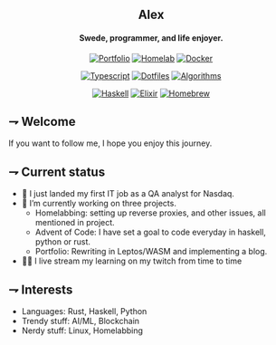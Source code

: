 <div align="center">

## Alex
#### Swede, programmer, and life enjoyer.

[![Portfolio](https://img.shields.io/badge/Portfolio_(offline)-654ff0.svg?style=for-the-badge&logoColor=white&logo=webassembly)][Portfolio]
[![Homelab](https://img.shields.io/badge/homelab-41BDF5.svg?style=for-the-badge&logoColor=white&logo=homeassistant)][Homelab]
[![Docker](https://img.shields.io/badge/Steam--Headless-2496ED.svg?style=for-the-badge&logoColor=white&logo=docker)][Docker] 
 
[![Typescript](https://img.shields.io/badge/II1302-3178C6.svg?style=for-the-badge&logoColor=white&logo=typescript)][Typescript]
[![Dotfiles](https://img.shields.io/badge/dotfiles-181717.svg?style=for-the-badge&logoColor=white&logo=git)][Dotfiles]
[![Algorithms](https://img.shields.io/badge/Algorithms-FFA116.svg?style=for-the-badge&logoColor=white&logo=Leetcode)][Algorithms]

[![Haskell](https://img.shields.io/badge/haskell-5D4F85.svg?style=for-the-badge&logoColor=white&logo=haskell)][Haskell] 
[![Elixir](https://img.shields.io/badge/ID1019-4B275F.svg?style=for-the-badge&logoColor=white&logo=elixir)][Elixir] 
[![Homebrew](https://img.shields.io/badge/Personal_tap-white.svg?style=for-the-badge&logoColor=FBB040&logo=homebrew)][Homebrew]

[Portfolio]: https://github.com/21st-centuryman/21st-centuryman/tree/main/website
[Homelab]: https://github.com/21st-centuryman/Homelab
[Docker]: https://github.com/21st-centuryman/docker-steam-headless

[Typescript]: https://github.com/21st-centuryman/II1302
[Dotfiles]: https://github.com/21st-centuryman/dotfiles
[Algorithms]: https://github.com/21st-centuryman/advent_of_code

[Haskell]: https://github.com/21st-centuryman/advent_of_code/tree/main/haskell
[Elixir]: https://github.com/21st-centuryman/ID1019 
[Homebrew]: https://github.com/21st-centuryman/homebrew-21st

</div>

## ⇁  Welcome
If you want to follow me, I hope you enjoy this journey.

## ⇁  Current status
- 🔭 I just landed my first IT job as a QA analyst for Nasdaq.
- 🌱 I’m currently working on three projects.
  - Homelabbing: setting up reverse proxies, and other issues, all mentioned in project.
  - Advent of Code: I have set a goal to code everyday in haskell, python or rust.
  - Portfolio: Rewriting in Leptos/WASM and implementing a blog.
- 👨‍💻 I live stream my learning on my twitch from time to time

## ⇁  Interests
- Languages: Rust, Haskell, Python
- Trendy stuff: AI/ML, Blockchain
- Nerdy stuff: Linux, Homelabbing
